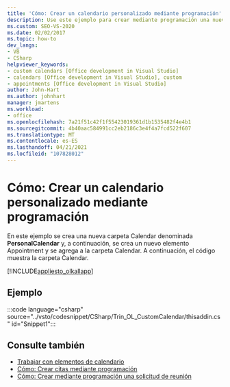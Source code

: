 ```yaml
---
title: 'Cómo: Crear un calendario personalizado mediante programación'
description: Use este ejemplo para crear mediante programación una nueva carpeta Calendar denominada PersonalCalendar y, a continuación, cree un nuevo elemento Appointment y agrégrelo a la carpeta Calendar.
ms.custom: SEO-VS-2020
ms.date: 02/02/2017
ms.topic: how-to
dev_langs:
- VB
- CSharp
helpviewer_keywords:
- custom calendars [Office development in Visual Studio]
- calendars [Office development in Visual Studio], custom
- appointments [Office development in Visual Studio]
author: John-Hart
ms.author: johnhart
manager: jmartens
ms.workload:
- office
ms.openlocfilehash: 7a21f51c42f1f55423019361d1b1535482f4e4b1
ms.sourcegitcommit: 4b40aac584991cc2eb2186c3e4f4a7fcd522f607
ms.translationtype: MT
ms.contentlocale: es-ES
ms.lasthandoff: 04/21/2021
ms.locfileid: "107828012"
---
```

# <a name="how-to-programmatically-create-a-custom-calendar"></a>Cómo: Crear un calendario personalizado mediante programación
  En este ejemplo se crea una nueva carpeta Calendar denominada **PersonalCalendar** y, a continuación, se crea un nuevo elemento Appointment y se agrega a la carpeta Calendar. A continuación, el código muestra la carpeta Calendar.

 [!INCLUDE[appliesto_olkallapp](../vsto/includes/appliesto-olkallapp-md.md)]

## <a name="example"></a>Ejemplo
 :::code language="csharp" source="../vsto/codesnippet/CSharp/Trin_OL_CustomCalendar/thisaddin.cs" id="Snippet1":::

## <a name="see-also"></a>Consulte también
- [Trabajar con elementos de calendario](../vsto/working-with-calendar-items.md)
- [Cómo: Crear citas mediante programación](../vsto/how-to-programmatically-create-appointments.md)
- [Cómo: Crear mediante programación una solicitud de reunión](../vsto/how-to-programmatically-create-a-meeting-request.md)
